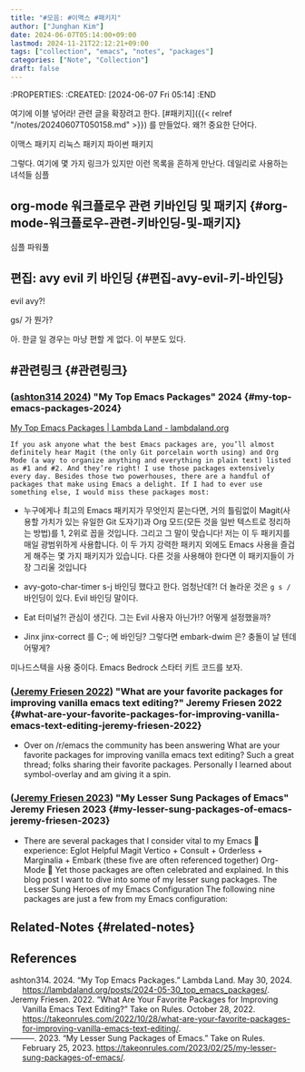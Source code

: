 ```yaml
---
title: "#모음: #이맥스 #패키지"
author: ["Junghan Kim"]
date: 2024-06-07T05:14:00+09:00
lastmod: 2024-11-21T22:12:21+09:00
tags: ["collection", "emacs", "notes", "packages"]
categories: ["Note", "Collection"]
draft: false
---
```


:PROPERTIES: :CREATED: <span class="timestamp-wrapper"><span class="timestamp">[2024-06-07 Fri 05:14]</span></span> :END

여기에 이블 넣어라! 관련 글을 확장려고 한다. [#패키지]({{< relref "/notes/20240607T050158.md" >}}) 를 만들었다. 왜?! 중요한 단어다.

이맥스 패키지 리눅스 패키지 파이썬 패키지

그렇다. 여기에 몇 가지 링크가 있지만 이런 목록을 흔하게 만난다. 데일리로 사용하는 녀석들 심플

<!--more-->


## org-mode 워크플로우 관련 키바인딩 및 패키지 {#org-mode-워크플로우-관련-키바인딩-및-패키지}

심플 파워풀


## 편집: avy evil 키 바인딩 {#편집-avy-evil-키-바인딩}

evil avy?!

gs/ 가 뭔가?

아. 한글 일 경우는 마냥 편할 게 없다. 이 부분도 있다.


## #관련링크 {#관련링크}


### (<a href="#citeproc_bib_item_1">ashton314 2024</a>) "My Top Emacs Packages"  2024 {#my-top-emacs-packages-2024}

[My Top Emacs Packages | Lambda Land - lambdaland.org](https://lambdaland.org/posts/2024-05-30_top_emacs_packages/)

```text
If you ask anyone what the best Emacs packages are, you’ll almost definitely hear Magit (the only Git porcelain worth using) and Org Mode (a way to organize anything and everything in plain text) listed as #1 and #2. And they’re right! I use those packages extensively every day. Besides those two powerhouses, there are a handful of packages that make using Emacs a delight. If I had to ever use something else, I would miss these packages most:
```

-   누구에게나 최고의 Emacs 패키지가 무엇인지 묻는다면, 거의 틀림없이 Magit(사용할 가치가 있는 유일한 Git 도자기)과 Org 모드(모든 것을 일반 텍스트로 정리하는 방법)를 1, 2위로 꼽을 것입니다. 그리고 그 말이 맞습니다! 저는 이 두 패키지를 매일 광범위하게 사용합니다. 이 두 가지 강력한 패키지 외에도 Emacs 사용을 즐겁게 해주는 몇 가지 패키지가 있습니다. 다른 것을 사용해야 한다면 이 패키지들이 가장 그리울 것입니다

-   avy-goto-char-timer s-j 바인딩 했다고 한다. 엄청난데?! 더 놀라운 것은 `g s /` 바인딩이 있다. Evil 바인딩 말이다.
-   Eat 터미널?! 관심이 생긴다. 그는 Evil 사용자 아닌가!? 어떻게 설정했을까?
-   Jinx jinx-correct 를 C-; 에 바인딩? 그렇다면 embark-dwim 은? 충돌이 날 텐데 어떻게?

미나드스텍을 사용 중이다. Emacs Bedrock 스타터 키트 코드를 보자.


### (<a href="#citeproc_bib_item_2">Jeremy Friesen 2022</a>) "What are your favorite packages for improving vanilla emacs text editing?" Jeremy Friesen 2022 {#what-are-your-favorite-packages-for-improving-vanilla-emacs-text-editing-jeremy-friesen-2022}

-   Over on /r/emacs the community has been answering What are your favorite packages for improving vanilla emacs text editing? Such a great thread; folks sharing their favorite packages. Personally I learned about symbol-overlay and am giving it a spin.


### (<a href="#citeproc_bib_item_3">Jeremy Friesen 2023</a>) "My Lesser Sung Packages of Emacs" Jeremy Friesen 2023 {#my-lesser-sung-packages-of-emacs-jeremy-friesen-2023}

-   There are several packages that I consider vital to my Emacs 📖 experience: Eglot Helpful Magit Vertico + Consult + Orderless + Marginalia + Embark (these five are often referenced together) Org-Mode 📖 Yet those packages are often celebrated and explained. In this blog post I want to dive into some of my lesser sung packages. The Lesser Sung Heroes of my Emacs Configuration The following nine packages are just a few from my Emacs configuration:


## Related-Notes {#related-notes}

## References

<style>.csl-entry{text-indent: -1.5em; margin-left: 1.5em;}</style><div class="csl-bib-body">
  <div class="csl-entry"><a id="citeproc_bib_item_1"></a>ashton314. 2024. “My Top Emacs Packages.” Lambda Land. May 30, 2024. <a href="https://lambdaland.org/posts/2024-05-30_top_emacs_packages/">https://lambdaland.org/posts/2024-05-30_top_emacs_packages/</a>.</div>
  <div class="csl-entry"><a id="citeproc_bib_item_2"></a>Jeremy Friesen. 2022. “What Are Your Favorite Packages for Improving Vanilla Emacs Text Editing?” Take on Rules. October 28, 2022. <a href="https://takeonrules.com/2022/10/28/what-are-your-favorite-packages-for-improving-vanilla-emacs-text-editing/">https://takeonrules.com/2022/10/28/what-are-your-favorite-packages-for-improving-vanilla-emacs-text-editing/</a>.</div>
  <div class="csl-entry"><a id="citeproc_bib_item_3"></a>———. 2023. “My Lesser Sung Packages of Emacs.” Take on Rules. February 25, 2023. <a href="https://takeonrules.com/2023/02/25/my-lesser-sung-packages-of-emacs/">https://takeonrules.com/2023/02/25/my-lesser-sung-packages-of-emacs/</a>.</div>
</div>
